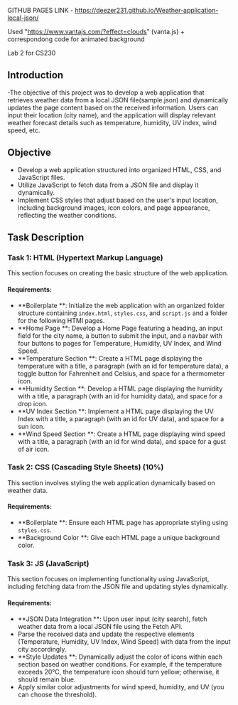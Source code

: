 GITHUB PAGES LINK -
https://deezer231.github.io/Weather-application-local-json/

Used "https://www.vantajs.com/?effect=clouds" (vanta.js) + correspondong code for animated background

Lab 2 for CS230

## Introduction

-The objective of this project was to develop a web application that retrieves weather data from a local JSON file(sample.json) and dynamically updates the page content based on the received information. 
 Users can input their location (city name), and the application will display relevant weather forecast details such as temperature, humidity, UV index, wind speed, etc.

## Objective

- Develop a web application structured into organized HTML, CSS, and JavaScript files.
- Utilize JavaScript to fetch data from a JSON file and display it dynamically.
- Implement CSS styles that adjust based on the user's input location, including background images, icon colors, and page appearance, reflecting the weather conditions.

## Task Description

### Task 1: HTML (Hypertext Markup Language) 

This section focuses on creating the basic structure of the web application.

#### Requirements:

- **Boilerplate **: Initialize the web application with an organized folder structure containing `index.html`, `styles.css`, and `script.js` and a folder for the following HTMl pages.
- **Home Page **: Develop a Home Page featuring a heading, an input field for the city name, a button to submit the input, and a navbar with four buttons to pages for Temperature, Humidity, UV Index, and Wind Speed.
- **Temperature Section **: Create a HTML page displaying the temperature with a title, a paragraph (with an id for temperature data), a toggle button for Fahrenheit and Celsius, and space for a thermometer icon.
- **Humidity Section **: Develop a HTML page displaying the humidity with a title, a paragraph (with an id for humidity data), and space for a drop icon.
- **UV Index Section **: Implement a HTML page displaying the UV Index with a title, a paragraph (with an id for UV data), and space for a sun icon.
- **Wind Speed Section **: Create a HTML page displaying wind speed with a title, a paragraph (with an id for wind data), and space for a gust of air icon.

### Task 2: CSS (Cascading Style Sheets) (10%)

This section involves styling the web application dynamically based on weather data.

#### Requirements:

- **Boilerplate **: Ensure each HTML page has appropriate styling using `styles.css`.
- **Background Color **: Give each HTML page a unique background color.

### Task 3: JS (JavaScript) 

This section focuses on implementing functionality using JavaScript, including fetching data from the JSON file and updating styles dynamically.

#### Requirements:

- **JSON Data Integration **: Upon user input (city search), fetch weather data from a local JSON file using the Fetch API.
- Parse the received data and update the respective elements (Temperature, Humidity, UV Index, Wind Speed) with data from the input city accordingly.
- **Style Updates **: Dynamically adjust the color of icons within each section based on weather conditions. For example, if the temperature exceeds 20°C, the temperature icon should turn yellow; otherwise, it should remain blue.
- Apply similar color adjustments for wind speed, humidity, and UV (you can choose the threshold).
